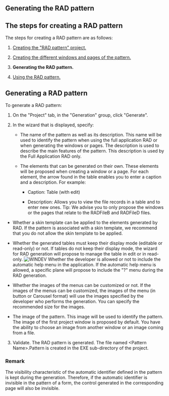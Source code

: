 


## Generating the RAD pattern
			



<a name="NOTE1"></a>
<a name="NOTE1_1"></a>


## The steps for creating a RAD pattern
<a name="the_steps_for_creating_rad_pattern_ELTTEXTE000120"></a>
The steps for creating a RAD pattern are as follows:

1. [Creating the "RAD pattern" project.](../Editeurs/2031021.md)

2. [Creating the different windows and pages of the pattern.](../Editeurs/2031022.md)

3. **Generating the RAD pattern.**

4. [Using the RAD pattern.](../Editeurs/2031024.md)




<a name="NOTE2"></a>
<a name="NOTE2_1"></a>


## Generating a RAD pattern
<a name="generating_rad_pattern_ELTTEXTE000144"></a>
To generate a RAD pattern:

1. On the "Project" tab, in the "Generation" group, click "Generate".

2. In the wizard that is displayed, specify:

	- The name of the pattern as well as its description. 
			This name will be used to identify the pattern when using the full application RAD or when generating the windows or pages. 
			The description is used to describe the main features of the pattern. This description is used by the Full Application RAD only.

	- The elements that can be generated on their own. These elements will be proposed when creating a window or a page. For each element, the arrow found in the table enables you to enter a caption and a description. For example:

		- Caption: Table (with edit)

		- Description: Allows you to view the file records in a table and to enter new ones.
						Tip: We advise you to only propose the windows or the pages that relate to the RADFileB and RADFileD files.




- Whether a skin template can be applied to the elements generated by RAD. If the pattern is associated with a skin template, we recommend that you do not allow the skin template to be applied. 
			

- Whether the generated tables must keep their display mode (editable or read-only) or not. If tables do not keep their display mode, the wizard for RAD generation will propose to manage the table in edit or in read-only. 
			![WINDEV](https://doc.pcsoft.fr/ext/images/us/WD.png) Whether the developer is allowed or not to include the automatic help menu in the application. If the automatic help menu is allowed, a specific plane will propose to include the "?" menu during the RAD generation.

- Whether the images of the menus can be customized or not. If the images of the menus can be customized, the images of the menu (in button or Carousel format) will use the images specified by the developer who performs the generation. You can specify the recommended size for the images.

- The image of the pattern. This image will be used to identify the pattern. The image of the first project window is proposed by default. You have the ability to choose an image from another window or an image coming from a file.

3. Validate. The RAD pattern is generated. The file named &lt;Pattern Name&gt;.Pattern is created in the EXE sub-directory of the project.



<a name="NOTE2_2"></a>


### Remark
<a name="remark_ELTPARAGRAPHE000071"></a>

The visibility characteristic of the automatic identifier defined in the pattern is kept during the generation. Therefore, if the automatic identifier is invisible in the pattern of a form, the control generated in the corresponding page will also be invisible.


